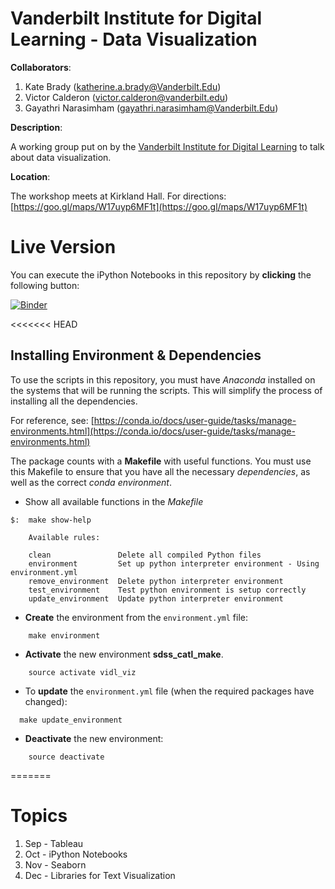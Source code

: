 # Vanderbilt Institute for Digital Learning - Data Visualization

__Collaborators__: 

1. Kate Brady ([katherine.a.brady@Vanderbilt.Edu](mailto:katherine.a.brady@vanderbilt.edu))
2. Victor Calderon ([victor.calderon@vanderbilt.edu](mailto:victor.calderon@vanderbilt.edu))
3. Gayathri Narasimham ([gayathri.narasimham@Vanderbilt.Edu](mailtto:gayathri.narasimham@Vanderbilt.Edu))

**Description**:

A working group put on by the [Vanderbilt Institute for Digital Learning](https://www.vanderbilt.edu/vidl/) to talk about data visualization.

**Location**:

The workshop meets at Kirkland Hall. For directions: [https://goo.gl/maps/W17uyp6MF1t](https://goo.gl/maps/W17uyp6MF1t)

# Live Version

You can execute the iPython Notebooks in this repository by **clicking** the following button:

[![Binder](https://mybinder.org/badge.svg)](https://mybinder.org/v2/gh/kbrady/vidl_data_viz/master)

<<<<<<< HEAD

## Installing Environment & Dependencies

To use the scripts in this repository, you must have _Anaconda_ installed on the systems that will be running the scripts. This will simplify the process of installing all the dependencies.

For reference, see: [https://conda.io/docs/user-guide/tasks/manage-environments.html](https://conda.io/docs/user-guide/tasks/manage-environments.html)

The package counts with a __Makefile__ with useful functions. You must use this Makefile to ensure that you have all the necessary _dependencies_, as well as the correct _conda environment_. 

* Show all available functions in the _Makefile_

```
$:  make show-help
    
    Available rules:
    
    clean               Delete all compiled Python files
    environment         Set up python interpreter environment - Using environment.yml
    remove_environment  Delete python interpreter environment
    test_environment    Test python environment is setup correctly
    update_environment  Update python interpreter environment
```

* __Create__ the environment from the `environment.yml` file:

```
    make environment
```

* __Activate__ the new environment __sdss\_catl\_make__.

```
    source activate vidl_viz
```

* To __update__ the `environment.yml` file (when the required packages have changed):

```
  make update_environment
```

* __Deactivate__ the new environment:

```
    source deactivate
```
=======
# Topics
1. Sep - Tableau
1. Oct - iPython Notebooks
1. Nov - Seaborn
1. Dec - Libraries for Text Visualization
